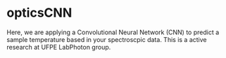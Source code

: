 # opticsCNN
Here, we are applying a Convolutional Neural Network (CNN) to predict a sample temperature based in your spectroscpic data. This is a active research at UFPE LabPhoton group.
